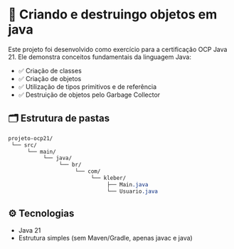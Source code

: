 # 📌 Criando e destruingo objetos em java

Este projeto foi desenvolvido como exercício para a certificação OCP Java 21.
Ele demonstra conceitos fundamentais da linguagem Java:

- ✅ Criação de classes
- ✅ Criação de objetos
- ✅ Utilização de tipos primitivos e de referência
- ✅ Destruição de objetos pelo Garbage Collector

## 🗂️ Estrutura de pastas

```css
projeto-ocp21/
 └── src/
      └── main/
           └── java/
                └── br/
                     └── com/
                          └── kleber/
                               ├── Main.java
                               └── Usuario.java

```

## ⚙️ Tecnologias
- Java 21
-  Estrutura simples (sem Maven/Gradle, apenas javac e java)
